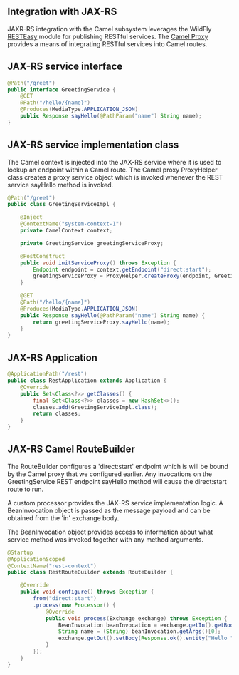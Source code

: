 ## Integration with JAX-RS
JAXR-RS integration with the Camel subsystem leverages the WildFly [RESTEasy](http://resteasy.jboss.org/) module for publishing RESTful services. The [Camel Proxy](http://camel.apache.org/using-camelproxy.html) provides a means of integrating RESTful services into Camel routes.

## JAX-RS service interface
```java
@Path("/greet")
public interface GreetingService {
    @GET
    @Path("/hello/{name}")
    @Produces(MediaType.APPLICATION_JSON)
    public Response sayHello(@PathParam("name") String name);
}
```  
## JAX-RS service implementation class
The Camel context is injected into the JAX-RS service where it is used to lookup an endpoint within a Camel route. The Camel proxy ProxyHelper class creates a proxy service object which is invoked whenever the REST service sayHello method is invoked.

```java  
@Path("/greet")
public class GreetingServiceImpl {

    @Inject
    @ContextName("system-context-1")
    private CamelContext context;

    private GreetingService greetingServiceProxy;

    @PostConstruct
    public void initServiceProxy() throws Exception {
        Endpoint endpoint = context.getEndpoint("direct:start");
        greetingServiceProxy = ProxyHelper.createProxy(endpoint, GreetingService.class);
    }

    @GET
    @Path("/hello/{name}")
    @Produces(MediaType.APPLICATION_JSON)
    public Response sayHello(@PathParam("name") String name) {
        return greetingServiceProxy.sayHello(name);
    }
}
```

## JAX-RS Application
```java
@ApplicationPath("/rest")
public class RestApplication extends Application {
    @Override
    public Set<Class<?>> getClasses() {
        final Set<Class<?>> classes = new HashSet<>();
        classes.add(GreetingServiceImpl.class);
        return classes;
    }
}
```

## JAX-RS Camel RouteBuilder
The RouteBuilder configures a 'direct:start' endpoint which is will be bound by the Camel proxy that we configured earlier. Any invocations on the GreetingService REST endpoint sayHello method will cause the direct:start route to run.

A custom processor provides the JAX-RS service implementation logic. A BeanInvocation object is passed as the message payload and can be obtained from the 'in' exchange body.

The BeanInvocation object provides access to information about what service method was invoked together with any method arguments. 

```java  
@Startup
@ApplicationScoped
@ContextName("rest-context")
public class RestRouteBuilder extends RouteBuilder {

    @Override
    public void configure() throws Exception {
        from("direct:start")
        .process(new Processor() {
            @Override
            public void process(Exchange exchange) throws Exception {
                BeanInvocation beanInvocation = exchange.getIn().getBody(BeanInvocation.class);
                String name = (String) beanInvocation.getArgs()[0];
                exchange.getOut().setBody(Response.ok().entity("Hello " + name).build());
            }
        });
    }
}
```  
